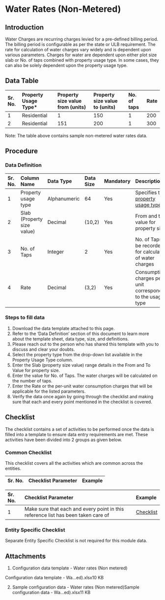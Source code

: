 # Water Rates \(Non-Metered\)

## Introduction <a id="Introduction"></a>

Water Charges are recurring charges levied for a pre-defined billing period. The billing period is configurable as per the state or ULB requirement. The rate for calculation of water charges vary widely and is dependent upon various parameters. Charges for water are dependent upon either plot size slab or No. of taps combined with property usage type. In some cases, they can also be solely dependent upon the property usage type.

## Data Table <a id="Data-Table"></a>

| Sr. No. | Property Usage Type\* | Property size value from \(units\) | Property size value to \(units\) | No. of taps | Rate |
| :--- | :--- | :--- | :--- | :--- | :--- |
| 1 | Residential | 1 | 150 | 1 | 200 |
| 2  | Residential | 151 | 200 | 1 | 300 |

Note: The table above contains sample non-metered water rates data.

## Procedure <a id="Procedure"></a>

### Data Definition <a id="Data-Definition"></a>

| Sr. No. | Column Name | Data Type | Data Size | Mandatory | Description |
| :--- | :--- | :--- | :--- | :--- | :--- |
| 1 | Property usage type | Alphanumeric | 64 | Yes | Specifies the [property usage type](https://digit-discuss.atlassian.net/wiki/spaces/DO/pages/413958414/Usage+Category+Major) |
| 2 | Slab \(Property size value\) | Decimal | \(10,2\) | Yes | From and to value for property size |
| 3 | No. of Taps | Integer | 2 | Yes | No. of Taps to be recorded for calculation of water charges |
| 4 | Rate | Decimal | \(3,2\) | Yes | Consumption charges per unit corresponding to the usage type |

### Steps to fill data <a id="Steps-to-fill-data"></a>

1. Download the data template attached to this page.
2. Refer to the ‘Data Definition’ section of this document to learn more about the template sheet, data type, size, and definitions.
3. Please reach out to the person who has shared this template with you to discuss and clear your doubts.
4. Select the property type from the drop-down list available in the Property Usage Type column.
5. Enter the Slab \(property size value\) range details in the From and To Value for property size.
6. Enter the value for No. of Taps. The water charges will be calculated on the number of taps.
7. Enter the Rate or the per-unit water consumption charges that will be applicable for the listed parameters.
8. Verify the data once again by going through the checklist and making sure that each and every point mentioned in the checklist is covered.

## Checklist <a id="Checklist"></a>

The checklist contains a set of activities to be performed once the data is filled into a template to ensure data entry requirements are met. These activities have been divided into 2 groups as given below.

### Common Checklist <a id="Common-Checklist"></a>

This checklist covers all the activities which are common across the entities.

| Sr. No. | Checklist Parameter | Example |
| :--- | :--- | :--- |


| Sr. No. | Checklist Parameter | Example |
| :--- | :--- | :--- |
| 1 | Make sure that each and every point in this reference list has been taken care of | [Checklist](https://digit-discuss.atlassian.net/wiki/spaces/DO/pages/502203140/Checklist) |

### Entity Specific Checklist <a id="Entity-Specific-Checklist"></a>

Separate Entity Specific Checklist is not required for this module data.

## Attachments <a id="Attachments"></a>

1. Configuration data template - Water rates \(Non metered\)

Configuration data template - Wa...ed\).xlsx10 KB

 2. Sample configuration data - Water rates \(Non metered\)Sample configuration data - Wa...ed\).xlsx11 KB

